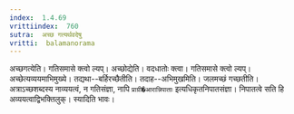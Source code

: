 ```yaml
---
index:  1.4.69
vrittiindex:  760
sutra:  अच्छ गत्यर्थवदेषु
vritti:  balamanorama 
---
```


अच्छगत्येति। गतिसमासे क्त्वो ल्यप्। अच्छोद्येति। वदधातोः क्त्वा। गतिसमासे क्त्वो ल्यप्। अच्छेत्यव्ययमाभिमुख्ये। तद्यथा--बर्हिरच्छैतीति। तदाह--अभिमुखमिति। जलमच्छं गच्छतीति। अत्राऽच्छशब्दस्य नाव्ययत्वं, न गतिसंज्ञा, नापि `प्राग्री�आरान्निपाताः` इत्यधिकृतनिपातसंज्ञा। निपातत्वे सति हि अव्ययत्वाद्विभक्तिलुक्। स्यादिति भावः। 


